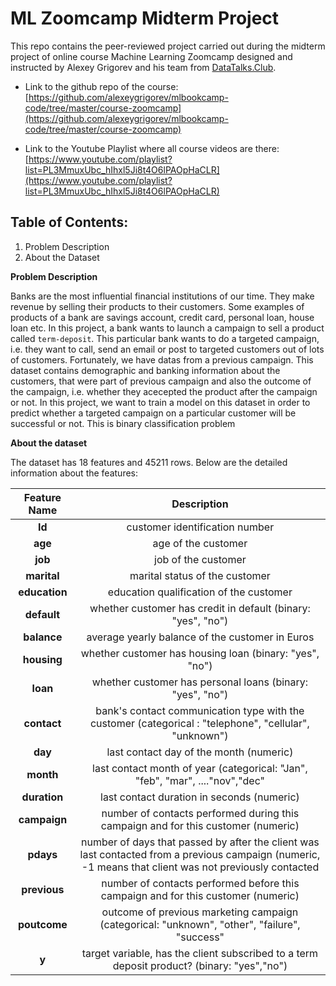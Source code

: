 # ML Zoomcamp Midterm Project

This repo contains the peer-reviewed project carried out during the midterm project of online course Machine Learning Zoomcamp designed and instructed by Alexey Grigorev and his team from [DataTalks.Club](https://datatalks.club/). 

- Link to the github repo of the course: 
[https://github.com/alexeygrigorev/mlbookcamp-code/tree/master/course-zoomcamp](https://github.com/alexeygrigorev/mlbookcamp-code/tree/master/course-zoomcamp) 

- Link to the Youtube Playlist where all course videos are there:
[https://www.youtube.com/playlist?list=PL3MmuxUbc_hIhxl5Ji8t4O6lPAOpHaCLR](https://www.youtube.com/playlist?list=PL3MmuxUbc_hIhxl5Ji8t4O6lPAOpHaCLR) 

 

## Table of Contents:

1. Problem Description
2. About the Dataset 


**Problem Description**

Banks are the most influential financial institutions of our time. They make revenue by selling their products to their customers. Some examples of products of a bank are savings account, credit card, personal loan, house loan etc. In this project, a bank wants to launch a campaign to sell a product called `term-deposit`. This particular bank wants to do a targeted campaign, i.e. they want to call, send an email or post to targeted customers out of lots of customers. Fortunately, we have datas from a previous campaign. This dataset contains demographic and banking information about the customers, that were part of previous campaign and also the outcome of the campaign, i.e. whether they acecepted the product after the campaign or not. In this project, we want to train a model on this dataset in order to predict whether a targeted campaign on a particular customer will be successful or not. This is binary classification problem

**About the dataset**

The dataset has 18 features and 45211 rows. Below are the detailed information about the features:


|  Feature Name  |             Description             |
|:--------:|:-----------------------------------:|
|    **Id**   |  customer identification number  |
|    **age**   |  age of the customer |
|    **job**   |  job of the customer |
|   **marital**   | marital status of the customer |
| **education** |    education qualification of the customer   |
| **default** |  whether customer has credit in default  (binary: "yes", "no")  |
|  **balance**  |  average yearly balance of the customer in Euros  |
| **housing**  |  whether customer has housing loan (binary: "yes", "no")  |
| **loan**  |  whether customer has personal loans (binary: "yes", "no")  |
| **contact**  |  bank's contact communication type with the customer  (categorical : "telephone", "cellular", "unknown")  |
| **day**  |  last contact day of the month (numeric)  |
| **month**  |  last contact month of year (categorical: "Jan", "feb", "mar", ...."nov","dec" |
| **duration**  |  last contact duration in seconds (numeric)  |
| **campaign**  |  number of contacts performed during this campaign and for this customer (numeric)  |
| **pdays**  |  number of days that passed by after the client was last contacted from a previous campaign (numeric, -1 means that client was not previously contacted  |
| **previous**  |  number of contacts performed before this campaign and for this customer (numeric)  |
| **poutcome**  |  outcome of previous marketing campaign (categorical: "unknown", "other", "failure", "success"  |
| **y**  |  target variable, has the client subscribed to a term deposit product? (binary: "yes","no") |


##